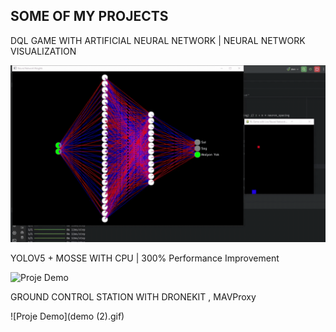 ## SOME OF MY PROJECTS

DQL GAME WITH ARTIFICIAL NEURAL NETWORK | NEURAL NETWORK VISUALIZATION

![Proje Demo](demo.gif)

YOLOV5 + MOSSE WITH CPU | 300% Performance Improvement

![Proje Demo](demo-2.gif)

GROUND CONTROL STATION WITH DRONEKIT , MAVProxy

![Proje Demo](demo (2).gif)



